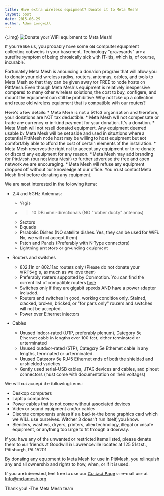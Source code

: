 ```yaml
---
title: Have extra wireless equipment? Donate it to Meta Mesh!
layout: post
date: 2015-06-29
author: Adam Longwill
---
```


{:.img}
![Donate your WiFi equipment to Meta Mesh!](http://i.imgur.com/HY0Hrpy.jpg)

If you're like us, you probably have some old computer equipment collecting cobwebs in your basement. Technology "graveyards"
are a surefire symptom of being chronically sick with IT-itis, which is, of course, incurable.

Fortunately Meta Mesh is anouncing a donation program that will allow you to donate your old wireless
radios, routers, antennas, cables, and tools to Meta Mesh so that they can be given away for FREE to node hosts on PittMesh. Even
though Meta Mesh's equipment is relatively inexpensive compared to many other wireless solutions, the cost to buy, configure, 
and mount the equipment can still be prohibitive. Why not take up a collection and reuse old wireless equipment that is compatible with our routers?

Here's a few details:
    * Meta Mesh is not a 501c3 organization and therefore, your donations are NOT tax deductible.
    * Meta Mesh will not compensate or trade any currency or in-kind payment for your donation. It's a donation.
    * Meta Mesh will not resell donated equipment. Any equipment deemed usable by Meta Mesh will be set aside and used in
    situations where a potential PittMesh node host may be willing to host equipment but not comfortably able to afford the cost of 
    certain elements of the installation.
    * Meta Mesh reserves the right not to accept any equipment or to re-donate or discard any equipment for any reason.
    * Meta Mesh may add branding for PittMesh (but not Meta Mesh) to further advertise the free and open network we are encouraging.
    * Meta Mesh will refuse any equipment dropped off without our knowledge at our office. You must contact Meta Mesh first before donating any equipment.
    
We are most interested in the following items:
  * 2.4 and 5GHz Antennas:
    * Yagis
    * > 10 DBi omni-directionals (NO "rubber ducky" antennas)
    * Sectors
    * Biquads
    * Parabolic Dishes (NO satellite dishes. Yes, they can be used for WiFi. No, we will not accept them)
    * Patch and Panels (Preferably with N-Type connectors)
    * Lightning arrestors or grounding equipment
    
  * Routers and switches
    * 802.11n or 802.11ac routers only (Please do not donate your WRT54g's, as much as we love them)
    * Preferably routers supported by Commotion. You can find the current list of compatible routers [here](https://commotionwireless.net/docs/supported-devices/)
    * Switches only if they are gigabit speeds AND have a power adapter included.
    * Routers and switches in good, working condition only. Stained, cracked, broken, bricked, or "for parts only" routers and switches will not be accepted.
    * Power over Ethernet injectors
    
  * Cables
    * Unused indoor-rated (UTP, preferably plenum), Category 5e Ethernet cable in lengths over 100 feet, either terminated or unterminated.
    * Unused outdoor-rated (STP), Category 5e Ethernet cable in any lengths, terminated or unterminated.
    * Unused Category 5e RJ45 Ethernet ends of both the shielded and unshielded varieties.
    * Gently used serial-USB cables, JTAG devices and cables, and pinout connectors (must come with documentation on their voltages)

We will not accept the following items:
  * Desktop computers
  * Laptop computers
  * Power cables that to not come without associated devices
  * Video or sound equipment and/or cables
  * Discrete components unless it's a bad-to-the bone graphics card which we WILL use ourselves. Witcher 3 doesn't run itself, you know.
  * Blenders, washers, dryers, printers, alien technology, illegal or unsafe equipment, or anything too large to fit through a doorway.
  
If you have any of the unwanted or restricted items listed, please donate them to our friends at Goodwill in Lawrenceville located at 125 51st st., Pittsburgh, PA 15201.

By donating any equipment to Meta Mesh for use in PittMesh, you relinquish any and all ownership and rights to how, when, or if it is used.

If you are interested, feel free to use our [Contact Page](http://www.metamesh.org/contact.html) or e-mail use at Info@metamesh.org.

Thank you!
-The Meta Mesh team
